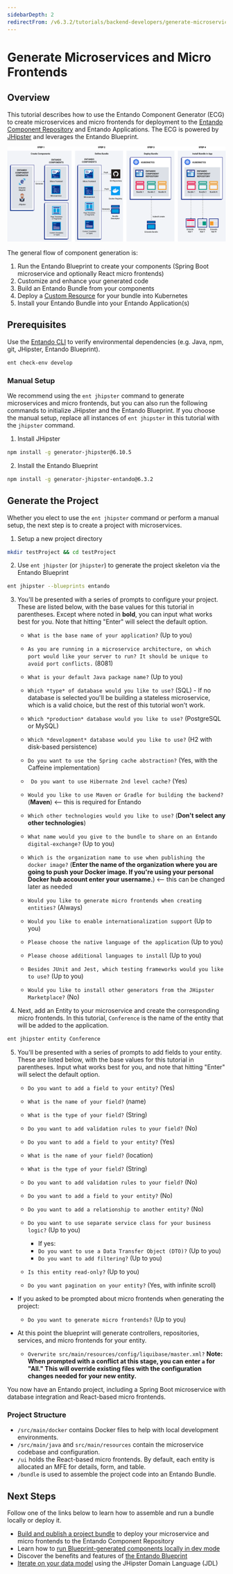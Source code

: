 ```yaml
---
sidebarDepth: 2
redirectFrom: /v6.3.2/tutorials/backend-developers/generate-microservices-and-micro-frontends.html
---
```


# Generate Microservices and Micro Frontends

## Overview

This tutorial describes how to use the Entando Component Generator (ECG) to create microservices and micro frontends for deployment to the [Entando Component Repository](../../../docs/compose/ecr-overview.md) and Entando Applications. The ECG is powered by [JHipster](https://www.jhipster.tech/) and leverages the Entando Blueprint. 

![Entando Component Generator](./img/component-gen-flow.png)

The general flow of component generation is:

1. Run the Entando Blueprint to create your components (Spring Boot microservice and optionally React micro frontends)
2. Customize and enhance your generated code
3. Build an Entando Bundle from your components
4. Deploy a [Custom Resource](../../../docs/consume/custom-resources.md) for your bundle into Kubernetes
5. Install your Entando Bundle into your Entando Application(s)

## Prerequisites
Use the [Entando CLI](../../../docs/reference/entando-cli.md#check-environment) to verify environmental dependencies (e.g. Java, npm, git, JHipster, Entando Blueprint).
``` sh
ent check-env develop
```  

### Manual Setup
We recommend using the `ent jhipster` command to generate microservices and micro frontends, but you can also run the following commands to initialize JHipster and the Entando Blueprint. If you choose the manual setup, replace all instances of `ent jhipster` in this tutorial with the `jhipster` command.

1. Install JHipster
``` sh
npm install -g generator-jhipster@6.10.5
```

2. Install the Entando Blueprint
```sh
npm install -g generator-jhipster-entando@6.3.2
```

## Generate the Project
Whether you elect to use the `ent jhipster` command or perform a manual setup, the next step is to create a project with microservices.

1. Setup a new project directory
``` sh
mkdir testProject && cd testProject
```

2. Use `ent jhipster` (or `jhipster`) to generate the project skeleton via the Entando Blueprint
``` sh
ent jhipster --blueprints entando
```

3. You'll be presented with a series of prompts to configure your project. These are listed below, with the base values for this tutorial in parentheses. Except where noted in **bold**, you can input what works best for you. Note that hitting "Enter" will select the default option.

    - `What is the base name of your application?` (Up to you)

    - `As you are running in a microservice architecture, on which port would like your server to run? It should be unique to avoid port conflicts.` (8081)
    - `What is your default Java package name?` (Up to you)
    - `Which *type* of database would you like to use?` (SQL)
          - If no database is selected you'll be building a stateless microservice, which is a valid choice, but the rest of this tutorial won't work.
    - `Which *production* database would you like to use?` (PostgreSQL or MySQL)
    - `Which *development* database would you like to use?` (H2 with disk-based persistence)
    - `Do you want to use the Spring cache abstraction?` (Yes, with the Caffeine implementation)
    - ` Do you want to use Hibernate 2nd level cache?` (Yes)
    - `Would you like to use Maven or Gradle for building the backend?` (**Maven**) <-- this is required for Entando
    - `Which other technologies would you like to use?` (**Don't select any other technologies**)
    - `What name would you give to the bundle to share on an Entando digital-exchange?` (Up to you)
    - `Which is the organization name to use when publishing the docker image?` (**Enter the name of the organization where you are going to push your Docker image. If you're using your personal Docker hub account enter your username.**) <-- this can be changed later as needed
    - `Would you like to generate micro frontends when creating entities?` (Always)
    - `Would you like to enable internationalization support` (Up to you)
    - `Please choose the native language of the application` (Up to you)
    - `Please choose additional languages to install` (Up to you)
    - `Besides JUnit and Jest, which testing frameworks would you like to use?` (Up to you)
    - `Would you like to install other generators from the JHipster Marketplace?` (No)

 4. Next, add an Entity to your microservice and create the corresponding micro frontends. In this tutorial, `Conference` is the name of the entity that will be added to the application.

 ``` sh
ent jhipster entity Conference
```

5. You'll be presented with a series of prompts to add fields to your entity. These are listed below, with the base values for this tutorial in parentheses. Input what works best for you, and note that hitting "Enter" will select the default option.

    - `Do you want to add a field to your entity?` (Yes)

    - `What is the name of your field?` (name)
    - `What is the type of your field?` (String)
    - `Do you want to add validation rules to your field?` (No)
    - `Do you want to add a field to your entity?` (Yes)
    - `What is the name of your field?` (location)
    - `What is the type of your field?` (String)
    - `Do you want to add validation rules to your field?` (No)
    - `Do you want to add a field to your entity?` (No)
    - `Do you want to add a relationship to another entity?` (No)
    - `Do you want to use separate service class for your business logic?` (Up to you)
       - If yes:
       - `Do you want to use a Data Transfer Object (DTO)?` (Up to you)
       - `Do you want to add filtering?` (Up to you)
    - `Is this entity read-only?` (Up to you)
    - `Do you want pagination on your entity?` (Yes, with infinite scroll)

- If you asked to be prompted about micro frontends when generating the project:  
    - `Do you want to generate micro frontends?` (Up to you)

- At this point the blueprint will generate controllers, repositories, services, and micro frontends for your entity.  
    - `Overwrite src/main/resources/config/liquibase/master.xml?` **Note: When prompted with a conflict at this stage, you can enter `a` for "All." This will override existing files with the configuration changes needed for your new entity.**

You now have an Entando project, including a Spring Boot microservice with database integration and React-based micro frontends.      

### Project Structure
   * ```/src/main/docker``` contains Docker files to help with local development environments.
   * ```/src/main/java``` and ```src/main/resources``` contain the microservice codebase and configuration.
   * ```/ui``` holds the React-based micro frontends. By default, each entity is allocated an MFE for details, form, and table.
   * ```/bundle``` is used to assemble the project code into an Entando Bundle.

## Next Steps
Follow one of the links below to learn how to assemble and run a bundle locally or deploy it.

- [Build and publish a project bundle](../pb/publish-project-bundle.md) to deploy your microservice and micro frontends to the Entando Component Repository
- Learn how to [run Blueprint-generated components locally in dev mode](./run-local.md)
- Discover the benefits and features of [the Entando Blueprint](../../../docs/create/blueprint-features.md)
- [Iterate on your data model](./update-data-model.md) using the JHipster Domain Language (JDL)
